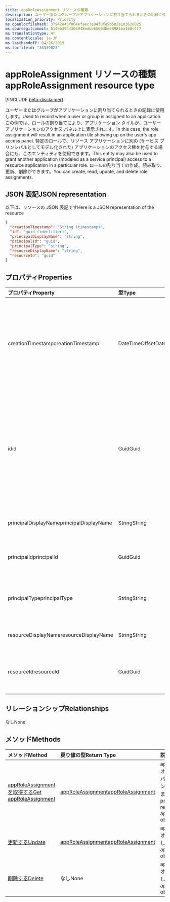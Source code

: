 ```yaml
---
title: appRoleAssignment リソースの種類
description: ユーザーまたはグループがアプリケーションに割り当てられるときの記録に使用します。 この例では、ロールの割り当てにより、アプリケーション タイルが、ユーザー アプリケーションのアクセス パネル上に表示されます。 特定のロールで、リソース アプリケーションに別の (サービス プリンシパルとしてモデル化された) アプリケーションのアクセス権を付与する場合にも、このエンティティを使用できます。 ロールの割り当ての作成、読み取り、更新、削除ができます。
localization_priority: Priority
ms.openlocfilehash: 37942e45f804efaec3e94f8fe9b582e103628025
ms.sourcegitcommit: 014eb3944306948edbb6560dbe689816a168c4f7
ms.translationtype: HT
ms.contentlocale: ja-JP
ms.lasthandoff: 04/26/2019
ms.locfileid: "33339023"
---
```

# <a name="approleassignment-resource-type"></a><span data-ttu-id="0b256-106">appRoleAssignment リソースの種類</span><span class="sxs-lookup"><span data-stu-id="0b256-106">appRoleAssignment resource type</span></span>

[!INCLUDE [beta-disclaimer](../../includes/beta-disclaimer.md)]

<span data-ttu-id="0b256-107">ユーザーまたはグループがアプリケーションに割り当てられるときの記録に使用します。</span><span class="sxs-lookup"><span data-stu-id="0b256-107">Used to record when a user or group is assigned to an application.</span></span> <span data-ttu-id="0b256-108">この例では、ロールの割り当てにより、アプリケーション タイルが、ユーザー アプリケーションのアクセス パネル上に表示されます。</span><span class="sxs-lookup"><span data-stu-id="0b256-108">In this case, the role assignment will result in an application tile showing up on the user's app access panel.</span></span> <span data-ttu-id="0b256-109">特定のロールで、リソース アプリケーションに別の (サービス プリンシパルとしてモデル化された) アプリケーションのアクセス権を付与する場合にも、このエンティティを使用できます。</span><span class="sxs-lookup"><span data-stu-id="0b256-109">This entity may also be used to grant another application (modeled as a service principal) access to a resource application in a particular role.</span></span> <span data-ttu-id="0b256-110">ロールの割り当ての作成、読み取り、更新、削除ができます。</span><span class="sxs-lookup"><span data-stu-id="0b256-110">You can create, read, update, and delete role assignments.</span></span>


## <a name="json-representation"></a><span data-ttu-id="0b256-111">JSON 表記</span><span class="sxs-lookup"><span data-stu-id="0b256-111">JSON representation</span></span>

<span data-ttu-id="0b256-112">以下は、リソースの JSON 表記です</span><span class="sxs-lookup"><span data-stu-id="0b256-112">Here is a JSON representation of the resource</span></span>

<!-- {
  "blockType": "resource",
  "optionalProperties": [

  ],
  "@odata.type": "microsoft.graph.appRoleAssignment"
}-->

```json
{
  "creationTimestamp": "String (timestamp)",
  "id": "guid (identifier)",
  "principalDisplayName": "string",
  "principalId": "guid",
  "principalType": "string",
  "resourceDisplayName": "string",
  "resourceId": "guid"
}

```
## <a name="properties"></a><span data-ttu-id="0b256-113">プロパティ</span><span class="sxs-lookup"><span data-stu-id="0b256-113">Properties</span></span>
| <span data-ttu-id="0b256-114">プロパティ</span><span class="sxs-lookup"><span data-stu-id="0b256-114">Property</span></span>     | <span data-ttu-id="0b256-115">型</span><span class="sxs-lookup"><span data-stu-id="0b256-115">Type</span></span>   |<span data-ttu-id="0b256-116">説明</span><span class="sxs-lookup"><span data-stu-id="0b256-116">Description</span></span>|
|:---------------|:--------|:----------|
|<span data-ttu-id="0b256-117">creationTimestamp</span><span class="sxs-lookup"><span data-stu-id="0b256-117">creationTimestamp</span></span>|<span data-ttu-id="0b256-118">DateTimeOffset</span><span class="sxs-lookup"><span data-stu-id="0b256-118">DateTimeOffset</span></span>|<span data-ttu-id="0b256-119">許可が出された時間です。Timestamp 型は、ISO 8601 形式を使用して日付と時刻の情報を表し、常に UTC 時間です。</span><span class="sxs-lookup"><span data-stu-id="0b256-119">The time when the grant was created.The Timestamp type represents date and time information using ISO 8601 format and is always in UTC time.</span></span> <span data-ttu-id="0b256-120">たとえば、2014 年 1 月 1 日午前 0 時 (UTC) は、次のようになります。`'2014-01-01T00:00:00Z'`</span><span class="sxs-lookup"><span data-stu-id="0b256-120">For example, midnight UTC on Jan 1, 2014 would look like this: `'2014-01-01T00:00:00Z'`</span></span>|
|<span data-ttu-id="0b256-121">id</span><span class="sxs-lookup"><span data-stu-id="0b256-121">id</span></span>|<span data-ttu-id="0b256-122">Guid</span><span class="sxs-lookup"><span data-stu-id="0b256-122">Guid</span></span>|<span data-ttu-id="0b256-123">プリンシパルに割り当てられたロール ID です。</span><span class="sxs-lookup"><span data-stu-id="0b256-123">The role id that was assigned to the principal.</span></span>  <span data-ttu-id="0b256-124">このロールは、**appRoles** プロパティのターゲット リソース アプリケーション **resourceId** によって宣言される必要があります。</span><span class="sxs-lookup"><span data-stu-id="0b256-124">This role must be declared by the target resource application **resourceId** in its **appRoles** property.</span></span> <span data-ttu-id="0b256-125">リソースがアクセス許可を宣言していない場合は、既存の ID (ゼロ GUID) を指定する必要があります。</span><span class="sxs-lookup"><span data-stu-id="0b256-125">Where the resource does not declare any permissions, a default id (zero GUID) must be specified.</span></span> <span data-ttu-id="0b256-126">キー。</span><span class="sxs-lookup"><span data-stu-id="0b256-126">Key.</span></span> <span data-ttu-id="0b256-127">null 許容型ではありません。</span><span class="sxs-lookup"><span data-stu-id="0b256-127">Not nullable.</span></span> |
|<span data-ttu-id="0b256-128">principalDisplayName</span><span class="sxs-lookup"><span data-stu-id="0b256-128">principalDisplayName</span></span>|<span data-ttu-id="0b256-129">String</span><span class="sxs-lookup"><span data-stu-id="0b256-129">String</span></span>|<span data-ttu-id="0b256-130">アクセス権が付与されているプリンシパルの表示名。</span><span class="sxs-lookup"><span data-stu-id="0b256-130">The display name of the principal that was granted the access.</span></span>|
|<span data-ttu-id="0b256-131">principalId</span><span class="sxs-lookup"><span data-stu-id="0b256-131">principalId</span></span>|<span data-ttu-id="0b256-132">Guid</span><span class="sxs-lookup"><span data-stu-id="0b256-132">Guid</span></span>|<span data-ttu-id="0b256-133">アクセス権が付与されているプリンシパルの一意の識別子 (**id**) です。</span><span class="sxs-lookup"><span data-stu-id="0b256-133">The unique identifier (**id**) for the principal being granted the access.</span></span> <span data-ttu-id="0b256-134">作成時に必要です。</span><span class="sxs-lookup"><span data-stu-id="0b256-134">Required on create.</span></span>            |
|<span data-ttu-id="0b256-135">principalType</span><span class="sxs-lookup"><span data-stu-id="0b256-135">principalType</span></span>|<span data-ttu-id="0b256-136">String</span><span class="sxs-lookup"><span data-stu-id="0b256-136">String</span></span>|<span data-ttu-id="0b256-137">プリンシパルの種類。</span><span class="sxs-lookup"><span data-stu-id="0b256-137">The type of principal.</span></span>  <span data-ttu-id="0b256-138">"User"、"Group"、"ServicePrincipal" のいずれかを指定できます。</span><span class="sxs-lookup"><span data-stu-id="0b256-138">This can either be "User", "Group" or "ServicePrincipal".</span></span>|
|<span data-ttu-id="0b256-139">resourceDisplayName</span><span class="sxs-lookup"><span data-stu-id="0b256-139">resourceDisplayName</span></span>|<span data-ttu-id="0b256-140">String</span><span class="sxs-lookup"><span data-stu-id="0b256-140">String</span></span>|<span data-ttu-id="0b256-141">割り当てが作成されたリソースの表示名。</span><span class="sxs-lookup"><span data-stu-id="0b256-141">The display name of the resource to which the assignment was made.</span></span>|
|<span data-ttu-id="0b256-142">resourceId</span><span class="sxs-lookup"><span data-stu-id="0b256-142">resourceId</span></span>|<span data-ttu-id="0b256-143">Guid</span><span class="sxs-lookup"><span data-stu-id="0b256-143">Guid</span></span>|<span data-ttu-id="0b256-144">割り当てが作成されたターゲット リソース (サービス プリンシパル) の一意の識別子 (**id**) です。</span><span class="sxs-lookup"><span data-stu-id="0b256-144">The unique identifier (**id**) for the target resource (service principal) for which the assignment was made.</span></span>|

## <a name="relationships"></a><span data-ttu-id="0b256-145">リレーションシップ</span><span class="sxs-lookup"><span data-stu-id="0b256-145">Relationships</span></span>
<span data-ttu-id="0b256-146">なし</span><span class="sxs-lookup"><span data-stu-id="0b256-146">None</span></span>


## <a name="methods"></a><span data-ttu-id="0b256-147">メソッド</span><span class="sxs-lookup"><span data-stu-id="0b256-147">Methods</span></span>

| <span data-ttu-id="0b256-148">メソッド</span><span class="sxs-lookup"><span data-stu-id="0b256-148">Method</span></span>           | <span data-ttu-id="0b256-149">戻り値の型</span><span class="sxs-lookup"><span data-stu-id="0b256-149">Return Type</span></span>    |<span data-ttu-id="0b256-150">説明</span><span class="sxs-lookup"><span data-stu-id="0b256-150">Description</span></span>|
|:---------------|:--------|:----------|
|[<span data-ttu-id="0b256-151">appRoleAssignment を取得する</span><span class="sxs-lookup"><span data-stu-id="0b256-151">Get appRoleAssignment</span></span>](../api/approleassignment-get.md) | [<span data-ttu-id="0b256-152">appRoleAssignment</span><span class="sxs-lookup"><span data-stu-id="0b256-152">appRoleAssignment</span></span>](approleassignment.md) |<span data-ttu-id="0b256-153">appRoleAssignment オブジェクトのプロパティとリレーションシップを読み取ります。</span><span class="sxs-lookup"><span data-stu-id="0b256-153">Read properties and relationships of appRoleAssignment object.</span></span>|
|[<span data-ttu-id="0b256-154">更新する</span><span class="sxs-lookup"><span data-stu-id="0b256-154">Update</span></span>](../api/approleassignment-update.md) | [<span data-ttu-id="0b256-155">appRoleAssignment</span><span class="sxs-lookup"><span data-stu-id="0b256-155">appRoleAssignment</span></span>](approleassignment.md)   |<span data-ttu-id="0b256-156">appRoleAssignment オブジェクトを更新します。</span><span class="sxs-lookup"><span data-stu-id="0b256-156">Update appRoleAssignment object.</span></span> |
|[<span data-ttu-id="0b256-157">削除する</span><span class="sxs-lookup"><span data-stu-id="0b256-157">Delete</span></span>](../api/approleassignment-delete.md) | <span data-ttu-id="0b256-158">なし</span><span class="sxs-lookup"><span data-stu-id="0b256-158">None</span></span> |<span data-ttu-id="0b256-159">appRoleAssignment オブジェクトを削除します。</span><span class="sxs-lookup"><span data-stu-id="0b256-159">Delete appRoleAssignment object.</span></span> |

<!-- uuid: 8fcb5dbc-d5aa-4681-8e31-b001d5168d79
2015-10-25 14:57:30 UTC -->
<!--
{
  "type": "#page.annotation",
  "description": "appRoleAssignment resource",
  "keywords": "",
  "section": "documentation",
  "tocPath": "",
  "suppressions": []
}
-->
